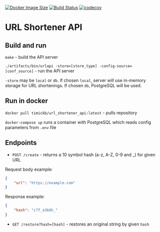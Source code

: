 [![Docker Image Size](https://badgen.net/docker/stars/timickb/url_shortener_api?icon=docker&label=stars)](https://hub.docker.com/r/timickb/url_shortener_api/)
[![Build Status](https://app.travis-ci.com/timickb/url-shortener.svg?branch=dev)](https://app.travis-ci.com/timickb/url-shortener)
[![codecov](https://codecov.io/gh/timickb/url-shortener/branch/dev/graph/badge.svg?token=TLEXMS8EJA)](https://codecov.io/gh/timickb/url-shortener)

# URL Shortener API

## Build and run
`make` - build the API server

`./artifacts/bin/urlapi -store=[store_type] -config-source=[conf_source]` - run the API server

`-store` may be `local` or `db`. If chosen `local`, server will use in-memory
storage for URL shortenings. If chosen `db`, PostgreSQL will be used.

## Run in docker

`docker pull timickb/url_shortener_api:latest` - pulls repository

`docker-compose up` runs a container with PostgreSQL which reads config parameters
from `.env` file


## Endpoints

* `POST /create` - returns a 10 symbol hash (a-z, A-Z, 0-9 and \_) for given URL

Request body example:

```json
{
    "url": "https://example.com"
}
```

Response example:
```json
{
    "hash": "c7f_a366h_"
}
```

* `GET /restore?hash=[hash]` - restores an original string by given `hash`